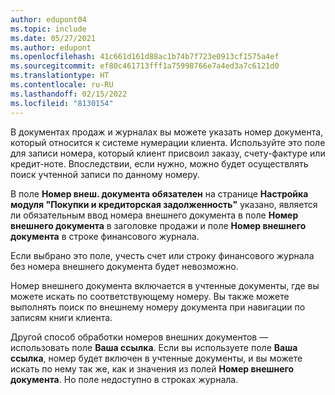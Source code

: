 ```yaml
---
author: edupont04
ms.topic: include
ms.date: 05/27/2021
ms.author: edupont
ms.openlocfilehash: 41c661d161d88ac1b74b7f723e0913cf1575a4ef
ms.sourcegitcommit: ef80c461713fff1a75998766e7a4ed3a7c6121d0
ms.translationtype: HT
ms.contentlocale: ru-RU
ms.lasthandoff: 02/15/2022
ms.locfileid: "8130154"
---
```

В документах продаж и журналах вы можете указать номер документа, который относится к системе нумерации клиента. <!--You can enter a maximum of ten characters, both numbers and letters.--> Используйте это поле для записи номера, который клиент присвоил заказу, счету-фактуре или кредит-ноте. Впоследствии, если нужно, можно будет осуществлять поиск учтенной записи по данному номеру.  

В поле **Номер внеш. документа обязателен** на странице **Настройка модуля "Покупки и кредиторская задолженность"** указано, является ли обязательным ввод номера внешнего документа в поле **Номер внешнего документа** в заголовке продажи и поле **Номер внешнего документа** в строке финансового журнала.

Если выбрано это поле, учесть счет или строку финансового журнала без номера внешнего документа будет невозможно.

Номер внешнего документа включается в учтенные документы, где вы можете искать по соответствующему номеру. Вы также можете выполнять поиск по внешнему номеру документа при навигации по записям книги клиента.

Другой способ обработки номеров внешних документов — использовать поле **Ваша ссылка**. Если вы используете поле **Ваша ссылка**, номер будет включен в учтенные документы, и вы можете искать по нему так же, как и значения из полей **Номер внешнего документа**. Но поле недоступно в строках журнала.

